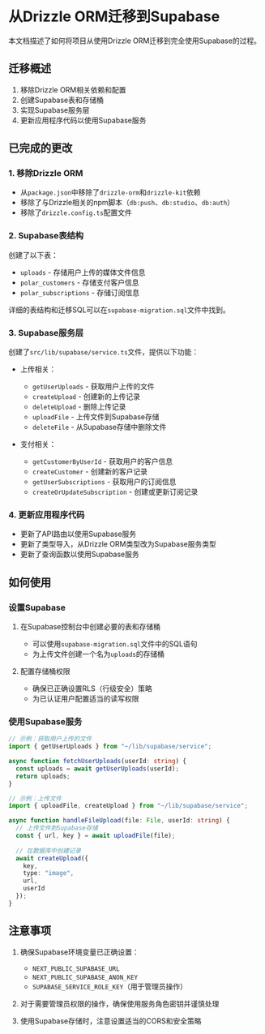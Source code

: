 # 从Drizzle ORM迁移到Supabase

本文档描述了如何将项目从使用Drizzle ORM迁移到完全使用Supabase的过程。

## 迁移概述

1. 移除Drizzle ORM相关依赖和配置
2. 创建Supabase表和存储桶
3. 实现Supabase服务层
4. 更新应用程序代码以使用Supabase服务

## 已完成的更改

### 1. 移除Drizzle ORM

- 从`package.json`中移除了`drizzle-orm`和`drizzle-kit`依赖
- 移除了与Drizzle相关的npm脚本（`db:push`、`db:studio`、`db:auth`）
- 移除了`drizzle.config.ts`配置文件

### 2. Supabase表结构

创建了以下表：

- `uploads` - 存储用户上传的媒体文件信息
- `polar_customers` - 存储支付客户信息
- `polar_subscriptions` - 存储订阅信息

详细的表结构和迁移SQL可以在`supabase-migration.sql`文件中找到。

### 3. Supabase服务层

创建了`src/lib/supabase/service.ts`文件，提供以下功能：

- 上传相关：
  - `getUserUploads` - 获取用户上传的文件
  - `createUpload` - 创建新的上传记录
  - `deleteUpload` - 删除上传记录
  - `uploadFile` - 上传文件到Supabase存储
  - `deleteFile` - 从Supabase存储中删除文件

- 支付相关：
  - `getCustomerByUserId` - 获取用户的客户信息
  - `createCustomer` - 创建新的客户记录
  - `getUserSubscriptions` - 获取用户的订阅信息
  - `createOrUpdateSubscription` - 创建或更新订阅记录

### 4. 更新应用程序代码

- 更新了API路由以使用Supabase服务
- 更新了类型导入，从Drizzle ORM类型改为Supabase服务类型
- 更新了查询函数以使用Supabase服务

## 如何使用

### 设置Supabase

1. 在Supabase控制台中创建必要的表和存储桶
   - 可以使用`supabase-migration.sql`文件中的SQL语句
   - 为上传文件创建一个名为`uploads`的存储桶

2. 配置存储桶权限
   - 确保已正确设置RLS（行级安全）策略
   - 为已认证用户配置适当的读写权限

### 使用Supabase服务

```typescript
// 示例：获取用户上传的文件
import { getUserUploads } from "~/lib/supabase/service";

async function fetchUserUploads(userId: string) {
  const uploads = await getUserUploads(userId);
  return uploads;
}

// 示例：上传文件
import { uploadFile, createUpload } from "~/lib/supabase/service";

async function handleFileUpload(file: File, userId: string) {
  // 上传文件到Supabase存储
  const { url, key } = await uploadFile(file);
  
  // 在数据库中创建记录
  await createUpload({
    key,
    type: "image",
    url,
    userId
  });
}
```

## 注意事项

1. 确保Supabase环境变量已正确设置：
   - `NEXT_PUBLIC_SUPABASE_URL`
   - `NEXT_PUBLIC_SUPABASE_ANON_KEY`
   - `SUPABASE_SERVICE_ROLE_KEY`（用于管理员操作）

2. 对于需要管理员权限的操作，确保使用服务角色密钥并谨慎处理

3. 使用Supabase存储时，注意设置适当的CORS和安全策略
